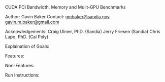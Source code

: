 CUDA PCI Bandwidth, Memory and Mulit-GPU Benchmarks

Author:  Gavin Baker
Contact: gmbaker@sandia.gov
         gavin.m.baker@gmail.com

Acknowledgements:
   Craig Ulmer, PhD. (Sandia)
   Jerry Friesen (Sandia)
   Chris Lupo, PhD. (Cal Poly)

Explaination of Goals:


Features:


Non-Features:


Run Instructions:




